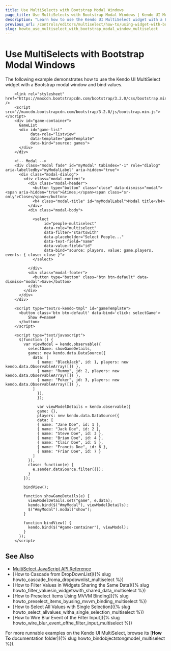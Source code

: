 ```yaml
---
title: Use MultiSelects with Bootstrap Modal Windows
page_title: Use MultiSelects with Bootstrap Modal Windows | Kendo UI MultiSelect
description: "Learn how to use the Kendo UI MultiSelect widget with a Bootstrap modal window."
previous_url: /controls/editors/multiselect/how-to/using-widget-with-boostrap-modal
slug: howto_use_multiselect_with_bootstrap_modal_window_multiselect
---
```


# Use MultiSelects with Bootstrap Modal Windows

The following example demonstrates how to use the Kendo UI MultiSelect widget with a Bootstrap modal window and bind values.

```dojo
    <link rel="stylesheet" href="https://maxcdn.bootstrapcdn.com/bootstrap/3.2.0/css/bootstrap.min.css" />
    <script src="//maxcdn.bootstrapcdn.com/bootstrap/3.2.0/js/bootstrap.min.js"></script>
    <div id="game-container">
      GameList
      <div id="game-list"
           data-role="listview"
           data-template="gameTemplate"
           data-bind="source: games">
      </div>
    </div>

    <!-- Modal -->
    <div class="modal fade" id="myModal" tabindex="-1" role="dialog" aria-labelledby="myModalLabel" aria-hidden="true">
      <div class="modal-dialog">
        <div class="modal-content">
          <div class="modal-header">
            <button type="button" class="close" data-dismiss="modal"><span aria-hidden="true">&times;</span><span class="sr-only">Close</span></button>
            <h4 class="modal-title" id="myModalLabel">Modal title</h4>
          </div>
          <div class="modal-body">

            <select
                 id="people-multiselect"
                 data-role="multiselect"
                 data-filter="startswith"
                 data-placeholder="Select People..."
                 data-text-field="name"
                 data-value-field="id"
                 data-bind="source: players, value: game.players, events: { close: close }">
            </select>

          </div>
          <div class="modal-footer">
            <button type="button" class="btn btn-default" data-dismiss="modal">Save</button>
          </div>
        </div>
      </div>
    </div>

    <script type="text/x-kendo-tmpl" id="gameTemplate">
      <button class='btn btn-default' data-bind='click: selectGame'>
          Show #=name#
      </button>
    </script>

    <script type="text/javascript">
      $(function () {
        var viewModel = kendo.observable({
          selectGame: showGameDetails,
          games: new kendo.data.DataSource({
            data: [
              { name: "BlackJack", id: 1, players: new kendo.data.ObservableArray([]) },
              { name: "Rummy", id: 2, players: new kendo.data.ObservableArray([]) },
              { name: "Poker", id: 3, players: new kendo.data.ObservableArray([]) },
            ]
              }),
              });

              var viewModelDetails = kendo.observable({
              game: {},
              players: new kendo.data.DataSource({
              data: [
              { name: "Jane Doe", id: 1 },
              { name: "Jack Doe", id: 2 },
              { name: "Steve Doe", id: 3 },
              { name: "Brian Doe", id: 4 },
              { name: "Clair Doe", id: 5 },
              { name: "Francis Doe", id: 6 },
              { name: "Friar Doe", id: 7 }
            ]
          }),
          close: function(e) {
            e.sender.dataSource.filter({});
          }
        });

        bindView();

        function showGameDetails(e) {
          viewModelDetails.set("game", e.data);
          kendo.bind($("#myModal"), viewModelDetails);
          $("#myModal").modal("show");
        }

        function bindView() {
          kendo.bind($("#game-container"), viewModel);
        }
      });
    </script>
```

## See Also

* [MultiSelect JavaScript API Reference](/api/javascript/ui/multiselect)
* [How to Cascade from DropDownList]({% slug howto_cascade_froma_dropdownlist_multiselect %})
* [How to Filter Values in Widgets Sharing the Same Data]({% slug howto_filter_valuesin_widgetswith_shared_data_multiselect %})
* [How to Preselect Items Using MVVM Binding]({% slug howto_preselect_items_byusing_mvvm_binding_multiselect %})
* [How to Select All Values with Single Selection]({% slug howto_select_allvalues_witha_single_selection_multiselect %})
* [How to Wire Blur Event of the Filter Input]({% slug howto_wire_blur_event_ofthe_filtеr_input_multiselect %})

For more runnable examples on the Kendo UI MultiSelect, browse its [**How To** documentation folder]({% slug howto_bindobjectstongmodel_multiselect %}).
